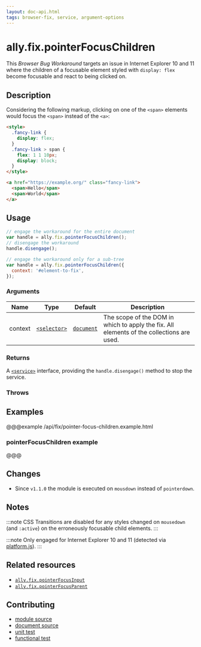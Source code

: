 ```yaml
---
layout: doc-api.html
tags: browser-fix, service, argument-options
---
```


# ally.fix.pointerFocusChildren

This *Browser Bug Workaround* targets an issue in Internet Explorer 10 and 11 where the children of a focusable element styled with `display: flex` become focusable and react to being clicked on.


## Description

Considering the following markup, clicking on one of the `<span>` elements would focus the `<span>` instead of the `<a>`:

```html
<style>
  .fancy-link {
    display: flex;
  }
  .fancy-link > span {
    flex: 1 1 10px;
    display: block;
  }
</style>

<a href="https://example.org/" class="fancy-link">
  <span>Hello</span>
  <span>World</span>
</a>
```


## Usage

```js
// engage the workaround for the entire document
var handle = ally.fix.pointerFocusChildren();
// disengage the workaround
handle.disengage();
```

```js
// engage the workaround only for a sub-tree
var handle = ally.fix.pointerFocusChildren({
  context: '#element-to-fix',
});
```

### Arguments

| Name | Type | Default | Description |
| ---- | ---- | ------- | ----------- |
| context | [`<selector>`](../concepts.md#selector) | [`document`](https://developer.mozilla.org/en-US/docs/Web/API/Document) | The scope of the DOM in which to apply the fix. All elements of the collections are used. |

### Returns

A [`<service>`](../concepts.md#service) interface, providing the `handle.disengage()` method to stop the service.

### Throws


## Examples

@@@example /api/fix/pointer-focus-children.example.html
### pointerFocusChildren example
@@@


## Changes

* Since `v1.1.0` the module is executed on `mousdown` instead of `pointerdown`.


## Notes

:::note
CSS Transitions are disabled for any styles changed on `mousedown` (and `:active`) on the erroneously focusable child elements.
:::

:::note
Only engaged for Internet Explorer 10 and 11 (detected via [platform.js](https://github.com/bestiejs/platform.js/)).
:::


## Related resources

* [`ally.fix.pointerFocusInput`](pointer-focus-input.md)
* [`ally.fix.pointerFocusParent`](pointer-focus-parent.md)


## Contributing

* [module source](https://github.com/medialize/ally.js/blob/master/src/fix/pointer-focus-children.js)
* [document source](https://github.com/medialize/ally.js/blob/master/docs/api/fix/pointer-focus-children.md)
* [unit test](https://github.com/medialize/ally.js/blob/master/test/unit/fix.pointer-focus-children.test.js)
* [functional test](https://github.com/medialize/ally.js/blob/master/test/functional/fix.pointer-focus-children.test.js)

